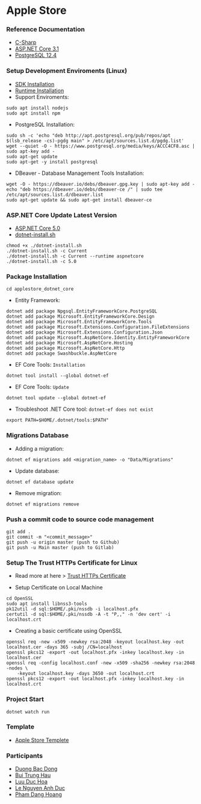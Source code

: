 # Apple Store #


### Reference Documentation ###
- [C-Sharp](https://docs.microsoft.com/en-us/dotnet/csharp/)
- [ASP.NET Core 3.1](https://docs.microsoft.com/en-us/aspnet/core/?view=aspnetcore-3.1)
- [PostgreSQL 12.4](https://www.postgresql.org/docs/)


### Setup Development Enviroments (Linux) ###
- [SDK Installation](https://docs.microsoft.com/en-us/dotnet/core/install/linux-ubuntu#2004-)
- [Runtime Installation](https://docs.microsoft.com/en-us/dotnet/core/install/linux-ubuntu#2004-)
- Support Enviroments:

```
sudo apt install nodejs
sudo apt install npm
```

- PostgreSQL Installation:
```
sudo sh -c 'echo "deb http://apt.postgresql.org/pub/repos/apt $(lsb_release -cs)-pgdg main" > /etc/apt/sources.list.d/pgdg.list'
wget --quiet -O - https://www.postgresql.org/media/keys/ACCC4CF8.asc | sudo apt-key add -
sudo apt-get update
sudo apt-get -y install postgresql
```

- DBeaver - Database Management Tools Installation:
```
wget -O - https://dbeaver.io/debs/dbeaver.gpg.key | sudo apt-key add -
echo "deb https://dbeaver.io/debs/dbeaver-ce /" | sudo tee /etc/apt/sources.list.d/dbeaver.list
sudo apt-get update && sudo apt-get install dbeaver-ce
```

### ASP.NET Core Update Latest Version ###
- [ASP.NET Core 5.0](https://docs.microsoft.com/vi-vn/dotnet/core/install/linux-alpine)
- [dotnet-install.sh](https://dot.net/v1/dotnet-install.sh.)
```
chmod +x ./dotnet-install.sh
./dotnet-install.sh -c Current
./dotnet-install.sh -c Current --runtime aspnetcore
./dotnet-install.sh -c 5.0
```


### Package Installation ###
```
cd applestore_dotnet_core
```

* Entity Framework:
```
dotnet add package Npgsql.EntityFrameworkCore.PostgreSQL
dotnet add package Microsoft.EntityFrameworkCore.Design
dotnet add package Microsoft.EntityFrameworkCore.Tools
dotnet add package Microsoft.Extensions.Configuration.FileExtensions
dotnet add package Microsoft.Extensions.Configuration.Json
dotnet add package Microsoft.AspNetCore.Identity.EntityFrameworkCore
dotnet add package Microsoft.AspNetCore.Hosting
dotnet add package Microsoft.AspNetCore.Http
dotnet add package Swashbuckle.AspNetCore
```

* EF Core Tools: `Installation`
```
dotnet tool install --global dotnet-ef
```

* EF Core Tools: `Update`
```
dotnet tool update --global dotnet-ef
```

* Troubleshoot .NET Core tool: `dotnet-ef does not exist`
```
export PATH=$HOME/.dotnet/tools:$PATH"
```


### Migrations Database ###
- Adding a migration:
```
dotnet ef migrations add <migration_name> -o "Data/Migrations"
```

- Update database:
```
dotnet ef database update
```

- Remove migration:
```
dotnet ef migrations remove
```


### Push a commit code to source code management ###
```
git add .
git commit -m "<commit_message>"
git push -u origin master (push to Github)
git push -u Main master (push to Gitlab)
```


### Setup The Trust HTTPs Certificate for Linux ###
- Read more at here >
[Trust HTTPs Certificate](https://andrewlock.net/creating-and-trusting-a-self-signed-certificate-on-linux-for-use-in-kestrel-and-asp-net-core/)

- Setup Certificate on Local Machine
```
cd OpenSSL
sudo apt install libnss3-tools
pk12util -d sql:$HOME/.pki/nssdb -i localhost.pfx
certutil -d sql:$HOME/.pki/nssdb -A -t "P,," -n 'dev cert' -i localhost.crt
```

- Creating a basic certificate using OpenSSL
```
openssl req -new -x509 -newkey rsa:2048 -keyout localhost.key -out localhost.cer -days 365 -subj /CN=localhost
openssl pkcs12 -export -out localhost.pfx -inkey localhost.key -in localhost.cer
openssl req -config localhost.conf -new -x509 -sha256 -newkey rsa:2048 -nodes \
    -keyout localhost.key -days 3650 -out localhost.crt
openssl pkcs12 -export -out localhost.pfx -inkey localhost.key -in localhost.crt
```


### Project Start ###
```
dotnet watch run
```


### Template ###
* [Apple Store Templete](https://github.com/BuiTrungHau1312/applestore_template)


### Participants ###
- [Duong Bac Dong](https://github.com/Bacdong)
- [Bui Trung Hau](https://github.com/BuiTrungHau1312)
- [Luu Duc Hoa](https://github.com/Luuduchoa2504)
- [Le Nguyen Anh Duc](https://github.com/anhducjav)
- [Pham Dang Hoang](https://github.com/PhamDangHoang1211)
